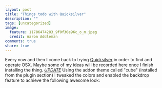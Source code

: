 ```yaml
---
layout: post
title: "Things todo with Quicksilver"
description: ""
tags: [uncategorized]
image:
  feature: 11786474283_9f0f30e96c_o_m.jpeg
  credit: Aaron Addleman
comments: true
share: true
---
```



<p>Every now and then I come back to trying <a href="http://www.blacktree.com/">Quicksilver</a> in order to find and operate OSX. Maybe some of my ideas will be recorded here once I finish installing the thing.
<em><span style="text-decoration: underline;">UPDATE</span></em>
Using the addon theme called "cube" (installed from the plugin section) I tweaked the colors and enabled the backdrop feature to achieve the following awesome look:
<a title="Picture 1" href="http://www.flickr.com/photos/57848744@N00/2540386142/"> <img src="http://static.flickr.com/3273/2540386142_3050cbb2f0_d.jpg" border="0" alt=""></a><a title="Picture 1" href="http://www.flickr.com/photos/57848744@N00/2540386142/"> </a>
<a title="Picture 1" href="http://www.flickr.com/photos/57848744@N00/2540386142/"> </a><a title="Picture 1" href="http://www.flickr.com/photos/57848744@N00/2540386142/"> </a></p>
